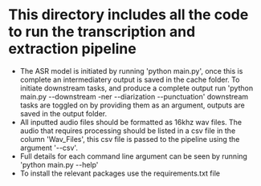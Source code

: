 # This directory includes all the code to run the transcription and extraction pipeline
- The ASR model is initiated by running 'python main.py', once this is complete an intermediatery output is saved in the cache folder. To initiate downstream tasks, and produce a complete output run 'python main.py --downstream -ner --diarization --punctuation' downstream tasks are toggled on by providing them as an argument, outputs are saved in the output folder.
- All inputted audio files should be formatted as 16khz wav files. The audio that requires processing should be listed in a csv file in the column 'Wav_Files', this csv file is passed to the pipeline using the argument '--csv'.
- Full details for each command line argument can be seen by running 'python main.py --help'
- To install the relevant packages use the requirements.txt file 
